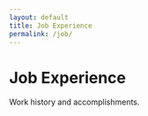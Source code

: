 ```yaml
---
layout: default
title: Job Experience
permalink: /job/
---
```


# Job Experience

Work history and accomplishments.

